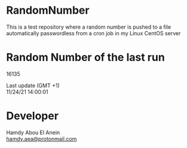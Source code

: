 # RandomNumber    
This is a test repository where a random number is pushed to a file automatically passwordless from a cron job in my Linux CentOS server    
# Random Number of the last run   
16135
      
Last update (GMT +1)    
11/24/21 14:00:01
# Developer    
Hamdy Abou El Anein   
hamdy.aea@protonmail.com
